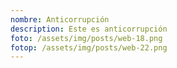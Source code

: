 ```yaml
---
nombre: Anticorrupción
description: Este es anticorrupción
foto: /assets/img/posts/web-18.png
fotop: /assets/img/posts/web-22.png
---
```

